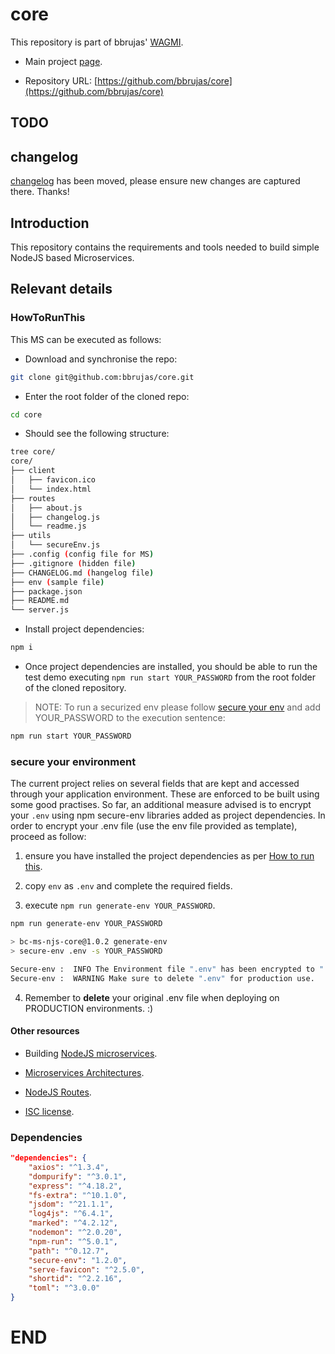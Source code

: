 # core

This repository is part of bbrujas' [WAGMI](https://github.com/bbrujas).

- Main project [page](https://github.com/bbrujas).

- Repository URL: [https://github.com/bbrujas/core](https://github.com/bbrujas/core)

## TODO


## changelog

[changelog](./CHANGELOG.md) has been moved, please ensure new changes are captured there. Thanks!

## Introduction

This repository contains the requirements and tools needed to build simple NodeJS based Microservices.

## Relevant details

### HowToRunThis

This MS can be executed as follows:

- Download and synchronise the repo:

```bash
git clone git@github.com:bbrujas/core.git
```

- Enter the root folder of the cloned repo:

```bash
cd core
```

- Should see the following structure:

```bash
tree core/
core/
├── client
│   ├── favicon.ico
│   └── index.html
├── routes
│   ├── about.js
│   ├── changelog.js
│   └── readme.js
├── utils
│   └── secureEnv.js
├── .config (config file for MS)
├── .gitignore (hidden file)
├── CHANGELOG.md (hangelog file)
├── env (sample file)
├── package.json
├── README.md
└── server.js
```

- Install project dependencies:

```bash
npm i
```

- Once project dependencies are installed, you should be able to run the test demo executing `npm run start YOUR_PASSWORD` from the root folder of the cloned repository.

>NOTE: To run a securized env please follow [secure your env](#secure-your-environment) and add YOUR_PASSWORD to the execution sentence:

```bash
npm run start YOUR_PASSWORD
```

### secure your environment  

The current project relies on several fields that are kept and accessed through your application environment. These are enforced to be built using some good practises. So far, an additional measure advised is to encrypt your `.env` using npm secure-env libraries added as project dependencies. In order to encrypt your .env file (use the env file provided as template), proceed as follow:  

1. ensure you have installed the project dependencies as per [How to run this](#howto-run-this).  

2. copy `env` as `.env` and complete the required fields.  

3. execute `npm run generate-env YOUR_PASSWORD`. 

```bash  
npm run generate-env YOUR_PASSWORD

> bc-ms-njs-core@1.0.2 generate-env  
> secure-env .env -s YOUR_PASSWORD  

Secure-env :  INFO The Environment file ".env" has been encrypted to ".env.enc".  
Secure-env :  WARNING Make sure to delete ".env" for production use.  
```  

4. Remember to **delete** your original .env file when deploying on PRODUCTION environments. :)  

#### Other resources

- Building [NodeJS microservices](https://blog.logrocket.com/building-microservices-node-js/).

- [Microservices Architectures](https://codeforgeek.com/microservices-nodejs/).

- [NodeJS Routes](https://developer.mozilla.org/en-US/docs/Learn/Server-side/Express_Nodejs/routes).

- [ISC license](https://opensource.org/license/isc-license-txt/).


### Dependencies

```json
"dependencies": {
    "axios": "^1.3.4",
    "dompurify": "^3.0.1",
    "express": "^4.18.2",
    "fs-extra": "^10.1.0",
    "jsdom": "^21.1.1",
    "log4js": "^6.4.1",
    "marked": "^4.2.12",
    "nodemon": "^2.0.20",
    "npm-run": "^5.0.1",
    "path": "^0.12.7",
    "secure-env": "1.2.0",
    "serve-favicon": "^2.5.0",
    "shortid": "^2.2.16",
    "toml": "^3.0.0"
}
```

# END
